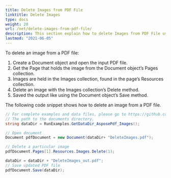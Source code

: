 ```yaml
---
title: Delete Images from PDF File
linktitle: Delete Images
type: docs
weight: 20
url: /net/delete-images-from-pdf-file/
description: This section explain how to delete Images from PDF File using Aspose.PDF for .NET.
lastmod: "2021-06-05"
---
```


To delete an image from a PDF file:

1. Create a Document object and open the input PDF file.
1. Get the Page that holds the image from the Document object’s Pages collection.
1. Images are held in the Images collection, found in the page’s Resources collection.
1. Delete an image with the Images collection’s Delete method.
1. Saved the output like using the Document object’s Save method.

The following code snippet shows how to delete an image from a PDF file.

```csharp
// For complete examples and data files, please go to https://github.com/aspose-pdf/Aspose.PDF-for-.NET
// The path to the documents directory.
string dataDir = RunExamples.GetDataDir_AsposePdf_Images();

// Open document
Document pdfDocument = new Document(dataDir+ "DeleteImages.pdf");

// Delete a particular image
pdfDocument.Pages[1].Resources.Images.Delete(1);

dataDir = dataDir + "DeleteImages_out.pdf";
// Save updated PDF file
pdfDocument.Save(dataDir);
```
